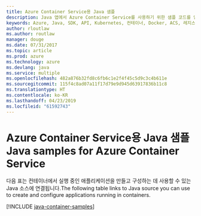 ```yaml
---
title: Azure Container Service용 Java 샘플
description: Java 앱에서 Azure Container Service를 사용하기 위한 샘플 코드를 얻습니다.
keywords: Azure, Java, SDK, API, Kubernetes, 컨테이너, Docker, ACS, 레지스트리, 이미지
author: rloutlaw
ms.author: routlaw
manager: douge
ms.date: 07/31/2017
ms.topic: article
ms.prod: azure
ms.technology: azure
ms.devlang: java
ms.service: multiple
ms.openlocfilehash: 482a876b32fd8c6fb6c1e2f4f45c5d9c3c4b611e
ms.sourcegitcommit: 115f4c8ad07a11f17d79e9d945d63917836b11c8
ms.translationtype: HT
ms.contentlocale: ko-KR
ms.lasthandoff: 04/23/2019
ms.locfileid: "61592743"
---
```

# <a name="java-samples-for-azure-container-service"></a><span data-ttu-id="27c84-104">Azure Container Service용 Java 샘플</span><span class="sxs-lookup"><span data-stu-id="27c84-104">Java samples for Azure Container Service</span></span>

<span data-ttu-id="27c84-105">다음 표는 컨테이너에서 실행 중인 애플리케이션을 만들고 구성하는 데 사용할 수 있는 Java 소스에 연결됩니다.</span><span class="sxs-lookup"><span data-stu-id="27c84-105">The following table links to Java source you can use to create and configure applications running in containers.</span></span>

[!INCLUDE [java-container-samples](includes/java-container-samples.md)]